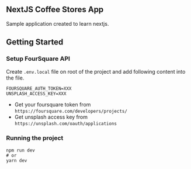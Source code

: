 ## NextJS Coffee Stores App
Sample application created to learn nextjs.

## Getting Started

### Setup FourSquare API

Create `.env.local` file on root of the project and add following content into the file.

```
FOURSQUARE_AUTH_TOKEN=XXX
UNSPLASH_ACCESS_KEY=XXX
```

- Get your foursquare token from `https://foursquare.com/developers/projects/`
- Get unsplash access key from `https://unsplash.com/oauth/applications`


### Running the project

```
npm run dev
# or
yarn dev
```